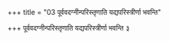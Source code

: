 +++
title = "03 पूर्ववदग्नीन्परिस्तृणाति यद्यपरिस्त्रीर्णा भवन्ति"

+++
पूर्ववदग्नीन्परिस्तृणाति यद्यपरिस्त्रीर्णा भवन्ति ३